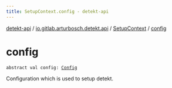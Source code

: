 ```yaml
---
title: SetupContext.config - detekt-api
---
```


[detekt-api](../../index.html) / [io.gitlab.arturbosch.detekt.api](../index.html) / [SetupContext](index.html) / [config](./config.html)

# config

`abstract val config: `[`Config`](../-config/index.html)

Configuration which is used to setup detekt.

